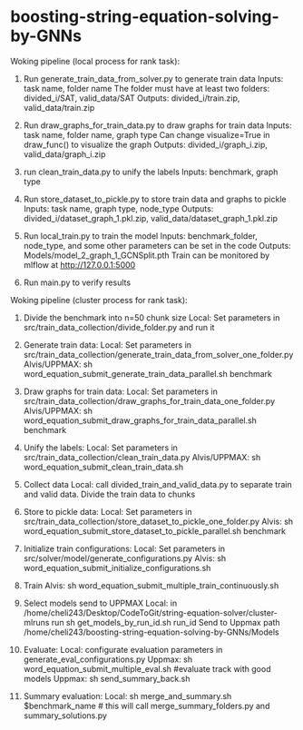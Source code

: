 # boosting-string-equation-solving-by-GNNs 

Woking pipeline (local process for rank task):

1. Run generate_train_data_from_solver.py to generate train data
Inputs: task name, folder name 
The folder must have at least two folders: divided_i/SAT, valid_data/SAT
Outputs: divided_i/train.zip, valid_data/train.zip

2. Run draw_graphs_for_train_data.py to draw graphs for train data
Inputs: task name, folder name, graph type
Can change visualize=True in draw_func() to visualize the graph
Outputs: divided_i/graph_i.zip, valid_data/graph_i.zip

3. run clean_train_data.py to unify the labels
Inputs: benchmark, graph type

4. Run store_dataset_to_pickle.py to store train data and graphs to pickle
Inputs: task name, graph type, node_type
Outputs: divided_i/dataset_graph_1.pkl.zip, valid_data/dataset_graph_1.pkl.zip

5. Run local_train.py to train the model
Inputs: benchmark_folder, node_type, and some other parameters can be set in the code
Outputs: Models/model_2_graph_1_GCNSplit.pth
Train can be monitored by mlflow at http://127.0.0.1:5000

6. Run main.py to verify results


Woking pipeline (cluster process for rank task):

1. Divide the benchmark into n=50 chunk size
Local: Set parameters in src/train_data_collection/divide_folder.py and run it

2. Generate train data:
Local: Set parameters in src/train_data_collection/generate_train_data_from_solver_one_folder.py
Alvis/UPPMAX: sh word_equation_submit_generate_train_data_parallel.sh benchmark

3. Draw graphs for train data:
Local: Set parameters in src/train_data_collection/draw_graphs_for_train_data_one_folder.py
Alvis/UPPMAX: sh word_equation_submit_draw_graphs_for_train_data_parallel.sh benchmark


4. Unify the labels:
Local: Set parameters in src/train_data_collection/clean_train_data.py
Alvis/UPPMAX: sh word_equation_submit_clean_train_data.sh

5. Collect data
Local: call divided_train_and_valid_data.py to separate train and valid data. Divide the train data to chunks

6. Store to pickle data:
Local: Set parameters in src/train_data_collection/store_dataset_to_pickle_one_folder.py
Alvis: sh word_equation_submit_store_dataset_to_pickle_parallel.sh benchmark

7. Initialize train configurations:
Local: Set parameters in src/solver/model/generate_configurations.py
Alvis: sh word_equation_submit_initialize_configurations.sh

8. Train
Alvis: sh word_equation_submit_multiple_train_continuously.sh

9. Select models send to UPPMAX
Local: in /home/cheli243/Desktop/CodeToGit/string-equation-solver/cluster-mlruns run sh get_models_by_run_id.sh run_id
Send to Uppmax path /home/cheli243/boosting-string-equation-solving-by-GNNs/Models


10. Evaluate:
Local: configurate evaluation parameters in generate_eval_configurations.py
Uppmax: sh word_equation_submit_multiple_eval.sh #evaluate track with good models
Uppmax: sh send_summary_back.sh

11. Summary evaluation:
Local: sh merge_and_summary.sh $benchmark_name # this will call merge_summary_folders.py and summary_solutions.py





